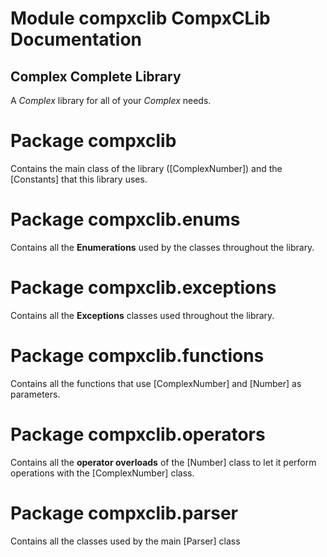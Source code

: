 # Module compxclib CompxCLib Documentation

## **Comp**le**x** **C**omplete **Lib**rary
A _Complex_ library for all of your _Complex_ needs.

# Package compxclib

Contains the main class of the library ([ComplexNumber]) and the [Constants] that this library uses.

# Package compxclib.enums

Contains all the **Enumerations** used by the classes throughout the library.

# Package  compxclib.exceptions

Contains all the **Exceptions** classes used throughout the library.

# Package  compxclib.functions

Contains all the functions that use [ComplexNumber] and [Number] as parameters.

# Package  compxclib.operators

Contains all the **operator overloads** of the [Number] class to let it perform operations with the [ComplexNumber] class.

# Package  compxclib.parser

Contains all the classes used by the main [Parser] class
